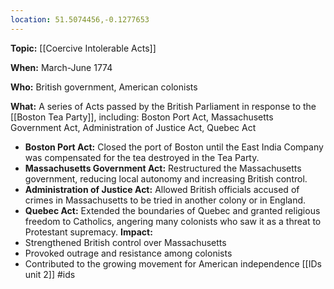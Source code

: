 ```yaml
---
location: 51.5074456,-0.1277653
---
```

**Topic:** [[Coercive Intolerable Acts]]

**When:** March-June 1774

**Who:** British government, American colonists

**What:** A series of Acts passed by the British Parliament in response to the [[Boston Tea Party]], including: Boston Port Act, Massachusetts Government Act, Administration of Justice Act, Quebec Act
* **Boston Port Act:** Closed the port of Boston until the East India Company was compensated for the tea destroyed in the Tea Party.
* **Massachusetts Government Act:** Restructured the Massachusetts government, reducing local autonomy and increasing British control.
* **Administration of Justice Act:** Allowed British officials accused of crimes in Massachusetts to be tried in another colony or in England.
* **Quebec Act:** Extended the boundaries of Quebec and granted religious freedom to Catholics, angering many colonists who saw it as a threat to Protestant supremacy.
**Impact:**
* Strengthened British control over Massachusetts
* Provoked outrage and resistance among colonists
* Contributed to the growing movement for American independence
[[IDs unit 2]]
#ids